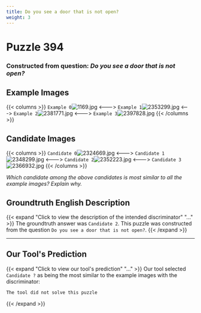 ```yaml
---
title: Do you see a door that is not open?
weight: 3
---
```


# Puzzle 394
### Constructed from question: _Do you see a door that is not open?_


## Example Images
{{< columns >}}
`Example 0`![1169.jpg](/gqa_images/1169.jpg)
<--->
`Example 1`![2353299.jpg](/gqa_images/2353299.jpg)
<--->
`Example 2`![2381771.jpg](/gqa_images/2381771.jpg)
<--->
`Example 3`![2397828.jpg](/gqa_images/2397828.jpg)
{{< /columns >}}

## Candidate Images
{{< columns >}}
`Candidate 0`![2324669.jpg](/gqa_images/2324669.jpg)
<--->
`Candidate 1`![2348299.jpg](/gqa_images/2348299.jpg)
<--->
`Candidate 2`![2352223.jpg](/gqa_images/2352223.jpg)
<--->
`Candidate 3`![2366932.jpg](/gqa_images/2366932.jpg)
{{< /columns >}}

*Which candidate among the above candidates is most similar to all the example images? Explain why.*

## Groundtruth English Description

{{< expand "Click to view the description of the intended discriminator" "..." >}}
The groundtruth answer was `Candidate 2`. This puzzle was constructed from the question `Do you see a door that is not open?`.
{{< /expand >}}

---

## Our Tool's Prediction

{{< expand "Click to view our tool's prediction" "..." >}}
Our tool selected `Candidate ?` as being the most similar to the example images with the discriminator:
```plaintext
The tool did not solve this puzzle
```
{{< /expand >}}
